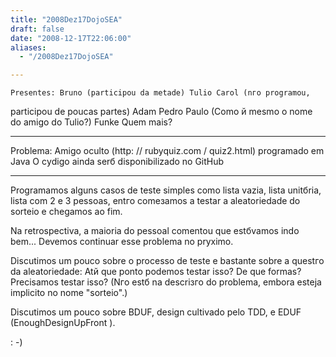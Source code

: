 ```yaml
---
title: "2008Dez17DojoSEA"
draft: false
date: "2008-12-17T22:06:00"
aliases:
  - "/2008Dez17DojoSEA"

---
```

    Presentes: Bruno (participou da metade) Tulio Carol (nгo programou,
participou de poucas partes) Adam Pedro Paulo (Como й mesmo o nome do
amigo do Tulio?) Funke Quem mais?

------------------------------------------------------------------------

Problema: Amigo oculto (http: // rubyquiz.com / quiz2.html) programado
em Java O cуdigo ainda serб disponibilizado no GitHub

------------------------------------------------------------------------

Programamos alguns casos de teste simples como lista vazia, lista
unitбria, lista com 2 e 3 pessoas, entгo comeзamos a testar a
aleatoriedade do sorteio e chegamos ao fim.

Na retrospectiva, a maioria do pessoal comentou que estбvamos indo
bem... Devemos continuar esse problema no prуximo.

Discutimos um pouco sobre o processo de teste e bastante sobre a questгo
da aleatoriedade: Atй que ponto podemos testar isso? De que formas?
Precisamos testar isso? (Nгo estб na descriзгo do problema, embora
esteja implicito no nome "sorteio".)

Discutimos um pouco sobre BDUF, design cultivado pelo TDD, e EDUF
(EnoughDesignUpFront ).

 
:   -)


